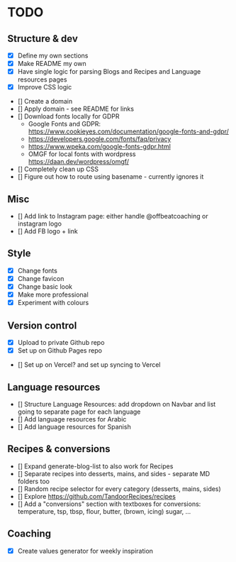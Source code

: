 # TODO

## Structure & dev
- [x] Define my own sections
- [x] Make README my own
- [x] Have single logic for parsing Blogs and Recipes and Language resources pages
- [x] Improve CSS logic

- [] Create a domain
- [] Apply domain - see README for links
- [] Download fonts locally for GDPR
  - Google Fonts and GDPR: https://www.cookieyes.com/documentation/google-fonts-and-gdpr/ 
  - https://developers.google.com/fonts/faq/privacy
  - https://www.wpeka.com/google-fonts-gdpr.html 
  - OMGF for local fonts with wordpress https://daan.dev/wordpress/omgf/
- [] Completely clean up CSS
- [] Figure out how to route using basename - currently ignores it

## Misc
- [] Add link to Instagram page: either handle @offbeatcoaching or instagram logo 
- [] Add FB logo + link 

## Style
- [x] Change fonts
- [x] Change favicon
- [x] Change basic look
- [x] Make more professional
- [x] Experiment with colours

## Version control
- [x] Upload to private Github repo
- [x] Set up on Github Pages repo

- [] Set up on Vercel? and set up syncing to Vercel

## Language resources
- [] Structure Language Resources: add dropdown on Navbar and list going to separate page for each language
- [] Add language resources for Arabic
- [] Add language resources for Spanish

## Recipes & conversions
- [] Expand generate-blog-list to also work for Recipes
- [] Separate recipes into desserts, mains, and sides  - separate MD folders too
- [] Random recipe selector for every category (desserts, mains, sides)
- [] Explore https://github.com/TandoorRecipes/recipes
- [] Add a "conversions" section with textboxes for conversions: temperature, tsp, tbsp, flour, butter, (brown, icing) sugar, ... 

## Coaching
- [x] Create values generator for weekly inspiration



